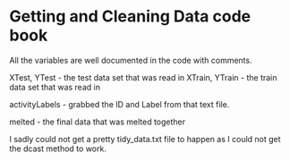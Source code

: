 # Getting and Cleaning Data code book

All the variables are well documented in the code with comments.  

XTest, YTest - the test data set that was read in
XTrain, YTrain - the train data set that was read in

activityLabels - grabbed the ID and Label from  that text file.

melted - the final data that was melted together

I sadly could not get a pretty tidy_data.txt file to happen as I could not
get the dcast method to work.

